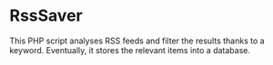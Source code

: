 # RssSaver
This PHP script analyses RSS feeds and filter the results thanks to a keyword. Eventually, it stores the relevant items into a database.
